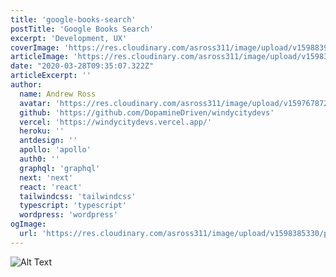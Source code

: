 ```yaml
---
title: 'google-books-search'
postTitle: 'Google Books Search'
excerpt: 'Development, UX'
coverImage: 'https://res.cloudinary.com/asross311/image/upload/v1598839550/portfolio/Rectangle_6037_2_y9xmog.jpg'
articleImage: 'https://res.cloudinary.com/asross311/image/upload/v1598376790/portfolio/wcd-logo_1_iuuuob.jpg'
date: "2020-03-28T09:35:07.322Z"
articleExcerpt: ''
author:
  name: Andrew Ross
  avatar: 'https://res.cloudinary.com/asross311/image/upload/v1597678722/portfolio/doge_ropqvx.jpg'
  github: 'https://github.com/DopamineDriven/windycitydevs'
  vercel: 'https://windycitydevs.vercel.app/'
  heroku: ''
  antdesign: ''
  apollo: 'apollo'
  auth0: ''
  graphql: 'graphql'
  next: 'next'
  react: 'react'
  tailwindcss: 'tailwindcss'
  typescript: 'typescript'
  wordpress: 'wordpress'
ogImage:
  url: 'https://res.cloudinary.com/asross311/image/upload/v1598385330/portfolio/Group_25_1_mkabg7.jpg'
---
```


 ![Alt Text](https://dev-to-uploads.s3.amazonaws.com/i/k9lv12xtp4lkavj6ip0c.png)